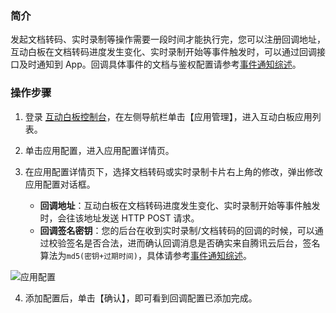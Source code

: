 
### 简介

发起文档转码、实时录制等操作需要一段时间才能执行完，您可以注册回调地址，互动白板在文档转码进度发生变化、实时录制开始等事件触发时，可以通过回调接口及时通知到 App。回调具体事件的文档与鉴权配置请参考[事件通知综述](../开发指南/事件通知/事件通知综述.md)。

### 操作步骤

1. 登录 [互动白板控制台](https://console.cloud.tencent.com/tiw)，在左侧导航栏单击【应用管理】，进入互动白板应用列表。

2. 单击应用配置，进入应用配置详情页。
3. 在应用配置详情页下，选择文档转码或实时录制卡片右上角的修改，弹出修改应用配置对话框。
    - **回调地址**：互动白板在文档转码进度发生变化、实时录制开始等事件触发时，会往该地址发送 HTTP POST 请求。
    - **回调签名密钥**：您的后台在收到实时录制/文档转码的回调的时候，可以通过校验签名是否合法，进而确认回调消息是否确实来自腾讯云后台，签名算法为`md5(密钥+过期时间)`，具体请参考[事件通知综述](../开发指南/事件通知/事件通知综述.md)。

![应用配置](https://main.qcloudimg.com/raw/d7427d78678cea4456cf15e6461fcb98.png)

4. 添加配置后，单击【确认】，即可看到回调配置已添加完成。

